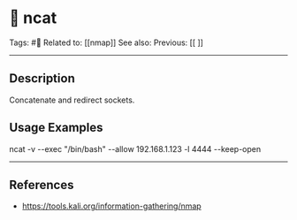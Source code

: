 # 💢 ncat
Tags: #💢
Related to: [[nmap]]
See also: 
Previous: [[ ]]

---
## Description
Concatenate and redirect sockets.

## Usage Examples
ncat -v --exec "/bin/bash" --allow 192.168.1.123 -l 4444 --keep-open

---
## References
- https://tools.kali.org/information-gathering/nmap